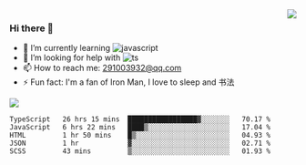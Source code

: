 <img align='right' src='https://github-readme-stats.vercel.app/api?username=niaogege&show_icons=true&theme=radical'/>

### Hi there 👋

- 🌱 I’m currently learning ![javascript](https://img.shields.io/badge/javacript-learn-orange)
- 🤔 I’m looking for help with ![ts](https://img.shields.io/badge/ts-learn-yellow)
- 📫 How to reach me: 291003932@qq.com
- ⚡ Fun fact:  I'm a fan of Iron Man, I love to sleep and 书法

![](https://github-readme-stats.vercel.app/api/top-langs/?username=niaogege&layout=compact)

<!--START_SECTION:waka-->
```text
TypeScript   26 hrs 15 mins  █████████████████▓░░░░░░░   70.17 % 
JavaScript   6 hrs 22 mins   ████▒░░░░░░░░░░░░░░░░░░░░   17.04 % 
HTML         1 hr 50 mins    █▒░░░░░░░░░░░░░░░░░░░░░░░   04.93 % 
JSON         1 hr            ▓░░░░░░░░░░░░░░░░░░░░░░░░   02.71 % 
SCSS         43 mins         ▒░░░░░░░░░░░░░░░░░░░░░░░░   01.93 % 
```
<!--END_SECTION:waka-->
